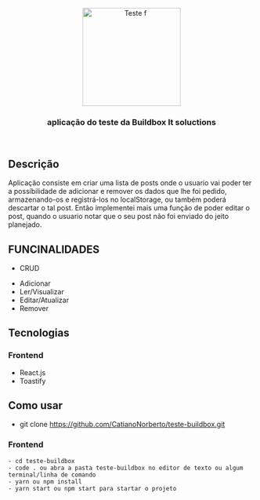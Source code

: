 <p align="center" >
  <img src="https://www.buildbox.com.br/wp-content/uploads/2017/03/buildbox-black.svg" height="200" width="200" alt="Teste f" />
</p>

<h3 align="center">
 aplicação do teste da Buildbox It soluctions 
</h3>

<br>

## Descrição

Aplicação consiste em criar uma lista de posts onde o usuario vai poder ter a possíbilidade de adicionar e remover os dados que lhe foi pedido, armazenando-os e registrá-los no localStorage, ou também poderá descartar o tal post. Então implementei mais uma função de poder editar o post, quando o usuario notar que o seu post não foi enviado do jeito planejado.

## FUNCINALIDADES
* CRUD
- Adicionar
- Ler/Visualizar
- Editar/Atualizar
- Remover

## Tecnologias

### Frontend
- React.js
- Toastify

## Como usar
- git clone https://github.com/CatianoNorberto/teste-buildbox.git 

### Frontend

```
- cd teste-buildbox
- code . ou abra a pasta teste-buildbox no editor de texto ou algum terminal/linha de comando
- yarn ou npm install
- yarn start ou npm start para startar o projeto
```
